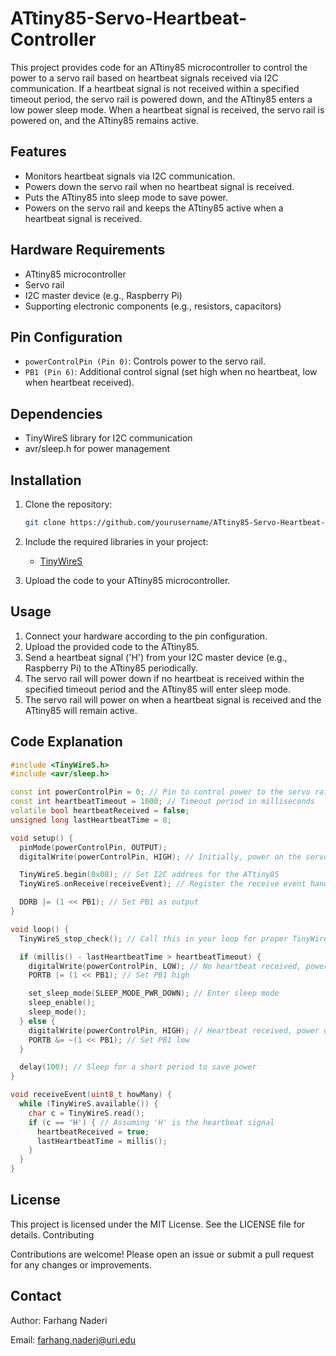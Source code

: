 # ATtiny85-Servo-Heartbeat-Controller

This project provides code for an ATtiny85 microcontroller to control the power to a servo rail based on heartbeat signals received via I2C communication. If a heartbeat signal is not received within a specified timeout period, the servo rail is powered down, and the ATtiny85 enters a low power sleep mode. When a heartbeat signal is received, the servo rail is powered on, and the ATtiny85 remains active.

## Features

- Monitors heartbeat signals via I2C communication.
- Powers down the servo rail when no heartbeat signal is received.
- Puts the ATtiny85 into sleep mode to save power.
- Powers on the servo rail and keeps the ATtiny85 active when a heartbeat signal is received.

## Hardware Requirements

- ATtiny85 microcontroller
- Servo rail
- I2C master device (e.g., Raspberry Pi)
- Supporting electronic components (e.g., resistors, capacitors)

## Pin Configuration

- `powerControlPin (Pin 0)`: Controls power to the servo rail.
- `PB1 (Pin 6)`: Additional control signal (set high when no heartbeat, low when heartbeat received).

## Dependencies

- TinyWireS library for I2C communication
- avr/sleep.h for power management

## Installation

1. Clone the repository:
    ```sh
    git clone https://github.com/yourusername/ATtiny85-Servo-Heartbeat-Controller.git
    ```

2. Include the required libraries in your project:
    - [TinyWireS](https://github.com/rambo/TinyWire)

3. Upload the code to your ATtiny85 microcontroller.

## Usage

1. Connect your hardware according to the pin configuration.
2. Upload the provided code to the ATtiny85.
3. Send a heartbeat signal ('H') from your I2C master device (e.g., Raspberry Pi) to the ATtiny85 periodically.
4. The servo rail will power down if no heartbeat is received within the specified timeout period and the ATtiny85 will enter sleep mode.
5. The servo rail will power on when a heartbeat signal is received and the ATtiny85 will remain active.

## Code Explanation

```cpp
#include <TinyWireS.h>
#include <avr/sleep.h>

const int powerControlPin = 0; // Pin to control power to the servo rail
const int heartbeatTimeout = 1000; // Timeout period in milliseconds
volatile bool heartbeatReceived = false;
unsigned long lastHeartbeatTime = 0;

void setup() {
  pinMode(powerControlPin, OUTPUT);
  digitalWrite(powerControlPin, HIGH); // Initially, power on the servo rail

  TinyWireS.begin(0x08); // Set I2C address for the ATtiny85
  TinyWireS.onReceive(receiveEvent); // Register the receive event handler

  DDRB |= (1 << PB1); // Set PB1 as output
}

void loop() {
  TinyWireS_stop_check(); // Call this in your loop for proper TinyWireS functionality

  if (millis() - lastHeartbeatTime > heartbeatTimeout) {
    digitalWrite(powerControlPin, LOW); // No heartbeat received, power down the servo rail
    PORTB |= (1 << PB1); // Set PB1 high

    set_sleep_mode(SLEEP_MODE_PWR_DOWN); // Enter sleep mode
    sleep_enable();
    sleep_mode();
  } else {
    digitalWrite(powerControlPin, HIGH); // Heartbeat received, power on the servo rail
    PORTB &= ~(1 << PB1); // Set PB1 low
  }

  delay(100); // Sleep for a short period to save power
}

void receiveEvent(uint8_t howMany) {
  while (TinyWireS.available()) {
    char c = TinyWireS.read();
    if (c == 'H') { // Assuming 'H' is the heartbeat signal
      heartbeatReceived = true;
      lastHeartbeatTime = millis();
    }
  }
}
```
## License

This project is licensed under the MIT License. See the LICENSE file for details.
Contributing

Contributions are welcome! Please open an issue or submit a pull request for any changes or improvements.
## Contact
Author: Farhang Naderi

Email: farhang.naderi@uri.edu
